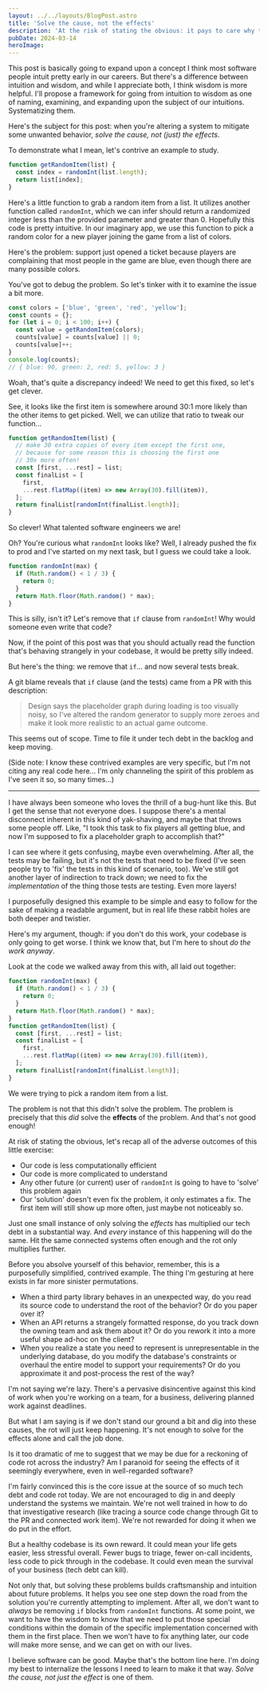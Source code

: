 ```yaml
---
layout: ../../layouts/BlogPost.astro
title: 'Solve the cause, not the effects'
description: 'At the risk of stating the obvious: it pays to care why things go wrong.'
pubDate: 2024-03-14
heroImage:
---
```


This post is basically going to expand upon a concept I think most software people intuit pretty early in our careers. But there's a difference between intuition and wisdom, and while I appreciate both, I think wisdom is more helpful. I'll propose a framework for going from intuition to wisdom as one of naming, examining, and expanding upon the subject of our intuitions. Systematizing them.

Here's the subject for this post: when you're altering a system to mitigate some unwanted behavior, _solve the cause, not (just) the effects_.

To demonstrate what I mean, let's contrive an example to study.

```js
function getRandomItem(list) {
  const index = randomInt(list.length);
  return list[index];
}
```

Here's a little function to grab a random item from a list. It utilizes another function called `randomInt`, which we can infer should return a randomized integer less than the provided parameter and greater than 0. Hopefully this code is pretty intuitive. In our imaginary app, we use this function to pick a random color for a new player joining the game from a list of colors.

Here's the problem: support just opened a ticket because players are complaining that most people in the game are blue, even though there are many possible colors.

You've got to debug the problem. So let's tinker with it to examine the issue a bit more.

```js
const colors = ['blue', 'green', 'red', 'yellow'];
const counts = {};
for (let i = 0; i < 100; i++) {
  const value = getRandomItem(colors);
  counts[value] = counts[value] || 0;
  counts[value]++;
}
console.log(counts);
// { blue: 90, green: 2, red: 5, yellow: 3 }
```

Woah, that's quite a discrepancy indeed! We need to get this fixed, so let's get clever.

See, it looks like the first item is somewhere around 30:1 more likely than the other items to get picked. Well, we can utilize that ratio to tweak our function...

```js
function getRandomItem(list) {
  // make 30 extra copies of every item except the first one,
  // because for some reason this is choosing the first one
  // 30x more often!
  const [first, ...rest] = list;
  const finalList = [
    first,
    ...rest.flatMap((item) => new Array(30).fill(item)),
  ];
  return finalList[randomInt(finalList.length)];
}
```

So clever! What talented software engineers we are!

Oh? You're curious what `randomInt` looks like? Well, I already pushed the fix to prod and I've started on my next task, but I guess we could take a look.

```js
function randomInt(max) {
  if (Math.random() < 1 / 3) {
    return 0;
  }
  return Math.floor(Math.random() * max);
}
```

This is silly, isn't it? Let's remove that `if` clause from `randomInt`! Why would someone even write that code?

Now, if the point of this post was that you should actually read the function that's behaving strangely in your codebase, it would be pretty silly indeed.

But here's the thing: we remove that `if`... and now several tests break.

A git blame reveals that `if` clause (and the tests) came from a PR with this description:

> Design says the placeholder graph during loading is too visually noisy, so I've altered the random generator to supply more zeroes and make it look more realistic to an actual game outcome.

This seems out of scope. Time to file it under tech debt in the backlog and keep moving.

(Side note: I know these contrived examples are very specific, but I'm not citing any real code here... I'm only channeling the spirit of this problem as I've seen it so, so many times...)

---

I have always been someone who loves the thrill of a bug-hunt like this. But I get the sense that not everyone does. I suppose there's a mental disconnect inherent in this kind of yak-shaving, and maybe that throws some people off. Like, "I took this task to fix players all getting blue, and now I'm supposed to fix a placeholder graph to accomplish that?"

I can see where it gets confusing, maybe even overwhelming. After all, the tests may be failing, but it's not the tests that need to be fixed (I've seen people try to 'fix' the tests in this kind of scenario, too). We've still got another layer of indirection to track down; we need to fix the _implementation_ of the thing those tests are testing. Even more layers!

I purposefully designed this example to be simple and easy to follow for the sake of making a readable argument, but in real life these rabbit holes are both deeper and twistier.

Here's my argument, though: if you don't do this work, your codebase is only going to get worse. I think we know that, but I'm here to shout _do the work anyway_.

Look at the code we walked away from this with, all laid out together:

```js
function randomInt(max) {
  if (Math.random() < 1 / 3) {
    return 0;
  }
  return Math.floor(Math.random() * max);
}
function getRandomItem(list) {
  const [first, ...rest] = list;
  const finalList = [
    first,
    ...rest.flatMap((item) => new Array(30).fill(item)),
  ];
  return finalList[randomInt(finalList.length)];
}
```

We were trying to pick a random item from a list.

The problem is not that this didn't solve the problem. The problem is precisely that this _did_ solve the **effects** of the problem. And that's not good enough!

At risk of stating the obvious, let's recap all of the adverse outcomes of this little exercise:

- Our code is less computationally efficient
- Our code is more complicated to understand
- Any other future (or current) user of `randomInt` is going to have to 'solve' this problem again
- Our 'solution' doesn't even fix the problem, it only estimates a fix. The first item will still show up more often, just maybe not noticeably so.

Just one small instance of only solving the _effects_ has multiplied our tech debt in a substantial way. And _every_ instance of this happening will do the same. Hit the same connected systems often enough and the rot only multiplies further.

Before you absolve yourself of this behavior, remember, this is a purposefully simplified, contrived example. The thing I'm gesturing at here exists in far more sinister permutations.

- When a third party library behaves in an unexpected way, do you read its source code to understand the root of the behavior? Or do you paper over it?
- When an API returns a strangely formatted response, do you track down the owning team and ask them about it? Or do you rework it into a more useful shape ad-hoc on the client?
- When you realize a state you need to represent is unrepresentable in the underlying database, do you modify the database's constraints or overhaul the entire model to support your requirements? Or do you approximate it and post-process the rest of the way?

I'm not saying we're lazy. There's a pervasive disincentive against this kind of work when you're working on a team, for a business, delivering planned work against deadlines.

But what I am saying is if we don't stand our ground a bit and dig into these causes, the rot will just keep happening. It's not enough to solve for the effects alone and call the job done.

Is it too dramatic of me to suggest that we may be due for a reckoning of code rot across the industry? Am I paranoid for seeing the effects of it seemingly everywhere, even in well-regarded software?

I'm fairly convinced this is the core issue at the source of so much tech debt and code rot today. We are not encouraged to dig in and deeply understand the systems we maintain. We're not well trained in how to do that investigative research (like tracing a source code change through Git to the PR and connected work item). We're not rewarded for doing it when we do put in the effort.

But a healthy codebase is its own reward. It could mean your life gets easier, less stressful overall. Fewer bugs to triage, fewer on-call incidents, less code to pick through in the codebase. It could even mean the survival of your business (tech debt can kill).

Not only that, but solving these problems builds craftsmanship and intuition about future problems. It helps you see one step down the road from the solution you're currently attempting to implement. After all, we don't want to _always_ be removing `if` blocks from `randomInt` functions. At some point, we want to have the wisdom to know that we need to put those special conditions within the domain of the specific implementation concerned with them in the first place. Then we won't have to fix anything later, our code will make more sense, and we can get on with our lives.

I believe software can be good. Maybe that's the bottom line here. I'm doing my best to internalize the lessons I need to learn to make it that way. _Solve the cause, not just the effect_ is one of them.

